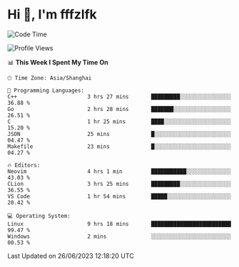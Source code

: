 # Hi 👋, I'm fffzlfk

<!--START_SECTION:waka-->
![Code Time](http://img.shields.io/badge/Code%20Time-245%20hrs%2031%20mins-blue)

![Profile Views](http://img.shields.io/badge/Profile%20Views-12-blue)

📊 **This Week I Spent My Time On** 

```text
🕑︎ Time Zone: Asia/Shanghai

💬 Programming Languages: 
C++                      3 hrs 27 mins       █████████░░░░░░░░░░░░░░░░   36.88 % 
Go                       2 hrs 28 mins       ███████░░░░░░░░░░░░░░░░░░   26.51 % 
C                        1 hr 25 mins        ████░░░░░░░░░░░░░░░░░░░░░   15.20 % 
JSON                     25 mins             █░░░░░░░░░░░░░░░░░░░░░░░░   04.47 % 
Makefile                 23 mins             █░░░░░░░░░░░░░░░░░░░░░░░░   04.27 % 

🔥 Editors: 
Neovim                   4 hrs 1 min         ███████████░░░░░░░░░░░░░░   43.03 % 
CLion                    3 hrs 25 mins       █████████░░░░░░░░░░░░░░░░   36.55 % 
VS Code                  1 hr 54 mins        █████░░░░░░░░░░░░░░░░░░░░   20.42 % 

💻 Operating System: 
Linux                    9 hrs 18 mins       █████████████████████████   99.47 % 
Windows                  2 mins              ░░░░░░░░░░░░░░░░░░░░░░░░░   00.53 % 
```


 Last Updated on 26/06/2023 12:18:20 UTC
<!--END_SECTION:waka-->
